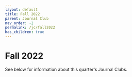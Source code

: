```yaml
---
layout: default
title: Fall 2022
parent: Journal Club
nav_order: -2
permalink: /jc/fall2022
has_children: true
---
```


# Fall 2022

See below for information about this quarter's Journal Clubs.

<!-- | Week | Topic |
| --- | --- |
| 1 | |
| October 12th, 4 PM - 5 PM | Francois Chollet, On Intelligence | -->

